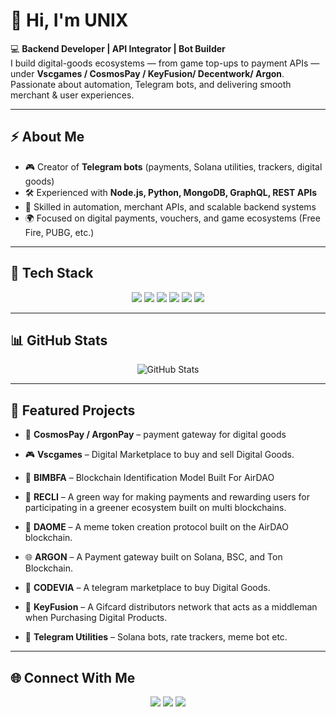 # 👋 Hi, I'm UNIX  

💻 **Backend Developer | API Integrator | Bot Builder**  
I build digital-goods ecosystems — from game top-ups to payment APIs — under **Vscgames / CosmosPay / KeyFusion/ Decentwork/ Argon**.  
Passionate about automation, Telegram bots, and delivering smooth merchant & user experiences.  

---

## ⚡ About Me
- 🎮 Creator of **Telegram bots** (payments, Solana utilities, trackers, digital goods)  
- 🛠 Experienced with **Node.js, Python, MongoDB, GraphQL, REST APIs**  
- 🤖 Skilled in automation, merchant APIs, and scalable backend systems  
- 🌍 Focused on digital payments, vouchers, and game ecosystems (Free Fire, PUBG, etc.)  

---

## 🔧 Tech Stack
<p align="center">
  <img src="https://img.shields.io/badge/Node.js-43853D?style=for-the-badge&logo=node.js&logoColor=white" />
  <img src="https://img.shields.io/badge/GraphQL-E10098?style=for-the-badge&logo=graphql&logoColor=white" />
  <img src="https://img.shields.io/badge/Python-3776AB?style=for-the-badge&logo=python&logoColor=white" />
  <img src="https://img.shields.io/badge/MongoDB-4EA94B?style=for-the-badge&logo=mongodb&logoColor=white" />
  <img src="https://img.shields.io/badge/Express.js-000000?style=for-the-badge&logo=express&logoColor=white" />
  <img src="https://img.shields.io/badge/REST%20API-FF6F00?style=for-the-badge&logo=fastapi&logoColor=white" />
</p>

---

## 📊 GitHub Stats
<p align="center">
  <img src="https://github-readme-stats.vercel.app/api?username=Njay2trappy&show_icons=true&theme=radical" alt="GitHub Stats" />
</p>

---

## 🚀 Featured Projects
- 🏦 **CosmosPay / ArgonPay** – payment gateway for digital goods  
- 🎮 **Vscgames** – Digital Marketplace to buy and sell Digital Goods.  
- 🔗 **BIMBFA** – Blockchain Identification Model Built For AirDAO 
- 🔋 **RECLI** – A green way for making payments and rewarding users for participating in a greener ecosystem built on multi blockchains.
- 🔋 **DAOME** – A meme token creation protocol built on the AirDAO blockchain.   
- 🌐 **ARGON** – A Payment gateway built on Solana, BSC, and Ton Blockchain.  
- 🚧 **CODEVIA** – A telegram marketplace to buy Digital Goods.
- 🔗 **KeyFusion** – A Gifcard distributors network that acts as a middleman when Purchasing Digital Products.
   
- 🤖 **Telegram Utilities** – Solana bots, rate trackers, meme bot etc.

---

## 🌐 Connect With Me
<p align="center">
  <a href="https://t.me/Unix_machine"><img src="https://img.shields.io/badge/Telegram-2CA5E0?style=for-the-badge&logo=telegram&logoColor=white" /></a>
  <a href="mailto:tmerchant433@gmail.com"><img src="https://img.shields.io/badge/Email-D14836?style=for-the-badge&logo=gmail&logoColor=white" /></a>
  <a href="https://shop.vscgames.com"><img src="https://img.shields.io/badge/Website-000000?style=for-the-badge&logo=About.me&logoColor=white" /></a>
</p>
